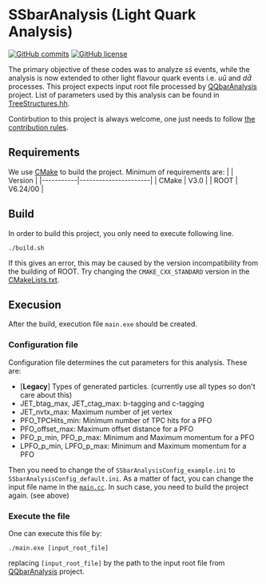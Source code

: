 # SSbarAnalysis (Light Quark Analysis)
[![GitHub commits](https://img.shields.io/github/last-commit/yuichiok/SSbarAnalysis)](https://GitHub.com/yuichiok/SSbarAnalysis/commit)
[![GitHub license](https://img.shields.io/github/license/yuichiok/SSbarAnalysis)](https://github.com/yuichiok/SSbarAnalysis/blob/main/LICENSE)
<!---![CMake](https://img.shields.io/badge/CMake-%23008FBA.svg?style=for-the-badge&logo=cmake&logoColor=white)--->

The primary objective of these codes was to analyze $s\bar{s}$ events, while the analysis is now extended to other light flavour quark events i.e. $u\bar{u}$ and $d\bar{d}$ processes.
This project expects input root file processed by [QQbarAnalysis](https://github.com/QQbarAnalysis/QQbarAnalysis) project.
List of parameters used by this analysis can be found in [TreeStructures.hh](https://github.com/yuichiok/SSbarAnalysis/blob/main/SSbarLibrary/include/TreeStructures.hh).

Contirbution to this project is always welcome, one just needs to follow [the contribution rules](https://github.com/yuichiok/SSbarAnalysis/blob/main/CONTRIBUTING.md).

## Requirements

We use [CMake](https://cmake.org) to build the project.
Minimum of requirements are:
|           | Version              |
|-----------|----------------------|
| CMake     | V3.0                 |
| ROOT      | V6.24/00             |

## Build
In order to build this project, you only need to execute following line.
```
./build.sh
```
If this gives an error, this may be caused by the version incompatibility from the building of ROOT.
Try changing the `CMAKE_CXX_STANDARD` version in the [CMakeLists.txt](https://github.com/yuichiok/SSbarAnalysis/blob/main/CMakeLists.txt#L12-L13).

## Execusion

After the build, execution file `main.exe` should be created.

### Configuration file

Configuration file determines the cut parameters for this analysis.
These are:
 - [**Legacy**] Types of generated particles. (currently use all types so don't care about this)
 - JET_btag_max, JET_ctag_max: b-tagging and c-tagging
 - JET_nvtx_max: Maximum number of jet vertex
 - PFO_TPCHits_min: Minimum number of TPC hits for a PFO
 - PFO_offset_max: Maximum offset distance for a PFO
 - PFO_p_min, PFO_p_max: Minimum and Maximum momentum for a PFO
 - LPFO_p_min, LPFO_p_max: Minimum and Maximum momentum for a PFO

Then you need to change the of `SSbarAnalysisConfig_example.ini` to `SSbarAnalysisConfig_default.ini`.
As a matter of fact, you can change the input file name in the [`main.cc`](https://github.com/yuichiok/SSbarAnalysis/blob/main/main.cc#L42).
In such case, you need to build the project again. (see above)

### Execute the file

One can execute this file by:
```
./main.exe [input_root_file]
```
replacing `[input_root_file]` by the path to the input root file from [QQbarAnalysis](https://github.com/QQbarAnalysis/QQbarAnalysis) project.
